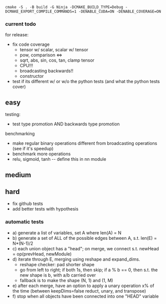 `cmake -S . -B build -G Ninja -DCMAKE_BUILD_TYPE=Debug -DCMAKE_EXPORT_COMPILE_COMMANDS=1 -DENABLE_CUDA=ON -DENABLE_COVERAGE=ON`

### current todo

for release:
- fix code coverage
  - tensor w/ scalar, scalar w/ tensor
  - pow, comparison <=>
  - sqrt, abs, sin, cos, tan, clamp tensor
  - CPU!!!
  - broadcasting backwards!!
  - constructor
- test if its different w/ or w/o the python tests (and what the python tests cover) 


## easy

testing: 
- test type promotion AND backwards type promotion

benchmarking
- make regular binary operations different from broadcasting operations (see if it's speedup)
- benchmark more operations
- relu, sigmoid, tanh -- define this in nn module

## medium

## hard

- fix github tests
- add better tests with hypothesis

### automatic tests

- a) generate a list of variables, set A where len(A) = N
- b) generate a set of ALL of the possible edges between A, s.t. len(E) = N\*(N-1)/2
- c) each union object has a "head"; on merge, we connect s.t. newHead = op(prevHead, newModule)
- d) iterate through E, merging using reshape and expand_dims.
  - reshape checker: pad shorter shape
  - go from left to right; if both 1s, then skip; if a % b == 0, then s.t. the new shape is b, with a/b carried over
  - fallback is to make the shape (N, 1) and (1, M)
- e) after each merge, have an option to apply a unary operation x% of the time (between keepDims=false reduct, unary, and transpose)
- f) stop when all objects have been connected into one "HEAD" variable
